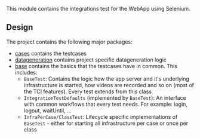 This module contains the integrations test for the WebApp using Selenium.

## Design
The project contains the following major packages:
* [cases](./src/test/java/software/xdev/tci/demo/webapp/cases/) contains the testcases
* [datageneration](./src/test/java/software/xdev/tci/demo/webapp/datageneration/) contains project specific datageneration logic
* [base](./src/test/java/software/xdev/tci/demo/webapp/base/) contains the basics that the testcases have in common. This includes:
  * ``BaseTest``: Contains the logic how the app server and it's underlying infrastructure is started, how videos are recorded and so on (most of the TCI features). Every test extends from this class
  * ``IntegrationTestDefaults`` (implemented by ``BaseTest``): An interface with common workflows that every test needs. For example: login, logout, waitUntil, ...
  * ``InfraPerCase/ClassTest``: Lifecycle specific implementations of ``BaseTest`` - either for starting all infrastructure per case or once per class
